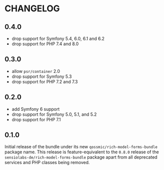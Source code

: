 CHANGELOG
=========

0.4.0
-----

* drop support for Symfony 5.4, 6.0, 6.1 and 6.2
* drop support for PHP 7.4 and 8.0

0.3.0
-----

* allow `psr/container` 2.0
* drop support for Symfony 5.3
* drop support for PHP 7.2 and 7.3

0.2.0
-----

* add Symfony 6 support
* drop support for Symfony 5.0, 5.1, and 5.2
* drop support for PHP 7.1

0.1.0
-----

Initial release of the bundle under its new `qossmic/rich-model-forms-bundle` package name. This release is
feature-equivalent to the `0.8.0` release of the `sensiolabs-de/rich-model-forms-bundle` package apart from
all deprecated services and PHP classes being removed.
